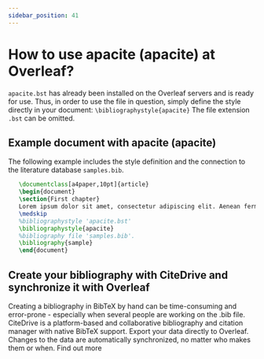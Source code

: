 ```yaml
---
sidebar_position: 41
---
```


# How to use apacite (apacite) at Overleaf?
`apacite.bst` has already been installed on the Overleaf servers and is ready for use. Thus, in order to use the file in question, simply define the style directly in your document: `\bibliographystyle{apacite}` The file extension `.bst` can be omitted.

## Example document with apacite (apacite)
The following example includes the style definition and the connection to the literature database `samples.bib`.
```tex
   \documentclass[a4paper,10pt]{article}
   \begin{document}
   \section{First chapter}
   Lorem ipsum dolor sit amet, consectetur adipiscing elit. Aenean fermentum justo massa, ut maximus mauris sodales et. Aenean vel elit a erat rhoncus pharetra.
   \medskip
   %bibliographystyle 'apacite.bst'
   \bibliographystyle{apacite}
   %bibliography file 'samples.bib'.
   \bibliography{sample}
   \end{document}
```

## Create your bibliography with CiteDrive and synchronize it with Overleaf
Creating a bibliography in BibTeX by hand can be time-consuming and error-prone - especially when several people are working on the .bib file. CiteDrive is a platform-based and collaborative bibliography and citation manager with native BibTeX support. Export your data directly to Overleaf. Changes to the data are automatically synchronized, no matter who makes them or when. Find out more